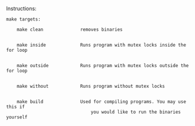 Instructions:

	make targets:
	
		make clean				removes binaries


		make inside				Runs program with mutex locks inside the for loop


		make outside 			Runs program with mutex locks outside the for loop


		make without			Runs program without mutex locks
		

		make build				Used for compiling programs. You may use this if
									you would like to run the binaries yourself
